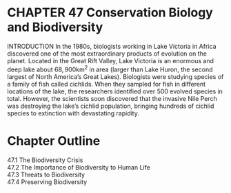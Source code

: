 # CHAPTER 47 Conservation Biology and Biodiversity

INTRODUCTION In the 1980s, biologists working in Lake Victoria in Africa discovered one of the most extraordinary products of evolution on the planet. Located in the Great Rift Valley, Lake Victoria is an enormous and deep lake about $6 8 , 9 0 0 { \mathrm { k m } } ^ { 2 }$ in area (larger than Lake Huron, the second largest of North America’s Great Lakes). Biologists were studying species of a family of fish called cichlids. When they sampled for fish in different locations of the lake, the researchers identified over 500 evolved species in total. However, the scientists soon discovered that the invasive Nile Perch was destroying the lake’s cichlid population, bringing hundreds of cichlid species to extinction with devastating rapidity.

# Chapter Outline

47.1 The Biodiversity Crisis   
47.2 The Importance of Biodiversity to Human Life   
47.3 Threats to Biodiversity   
47.4 Preserving Biodiversity